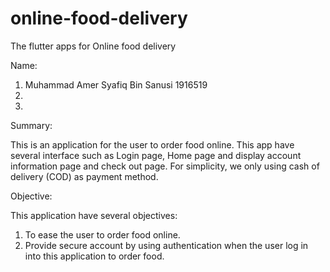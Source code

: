 # online-food-delivery
The flutter apps for Online food delivery 

Name:
1. Muhammad Amer Syafiq Bin Sanusi     1916519
2.
3.

Summary:

This is an application for the user to order food online. This app have several interface such as Login page, Home page and display account information page and check out page. For simplicity, we only using cash of delivery (COD) as payment method. 

Objective:

This application have several objectives:

1. To ease the user to order food online.
2. Provide secure account by using authentication when the user log in into this application to order food.
